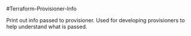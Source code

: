 #Terraform-Provisioner-Info

Print out info passed to provisioner. Used for developing provisioners to help understand what is passed.
